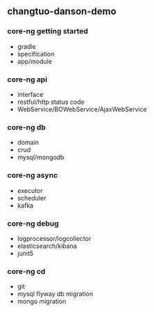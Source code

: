 ## changtuo-danson-demo
### core-ng getting started
* gradle
* specification
* app/module
### core-ng api
* interface
* restful/http status code
* WebService/BOWebService/AjaxWebService
### core-ng db
* domain
* crud
* mysql/mongodb
### core-ng async
* executor
* scheduler
* kafka
### core-ng debug
* logprocessor/logcollector
* elasticsearch/kibana
* junit5
### core-ng cd
* git
* mysql flyway db migration
* mongo migration
